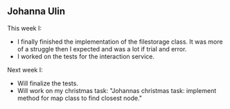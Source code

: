 ## Johanna Ulin
This week I:
- I finally finished the implementation of the filestorage class. It was more of a struggle then I expected and was a lot if trial and error.
- I worked on the tests for the interaction service.


Next week I:
- Will finalize the tests.
- Will work on my christmas task: "Johannas christmas task: implement method for map class to find closest node."

